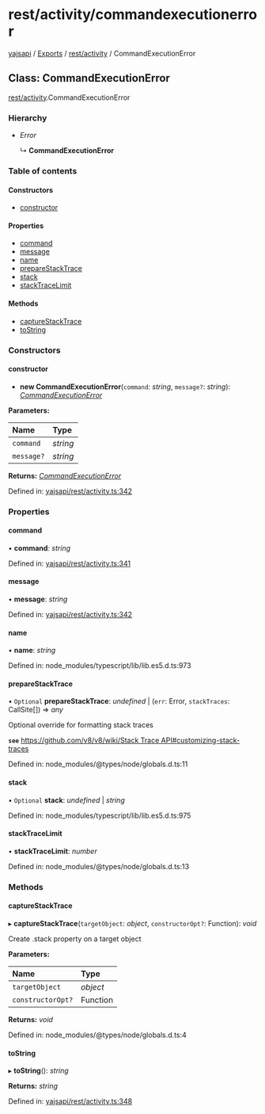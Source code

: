 # rest/activity/commandexecutionerror

[yajsapi](https://github.com/golemfactory/yagna-docs/tree/9699eb3e934dbc2c15063c37bc7a317a2c47fef4/yajsapi/README.md) / [Exports](https://github.com/golemfactory/yagna-docs/tree/9699eb3e934dbc2c15063c37bc7a317a2c47fef4/yajsapi/modules.md) / [rest/activity](../yajsapi-2/rest_activity.md) / CommandExecutionError

## Class: CommandExecutionError

[rest/activity](../yajsapi-2/rest_activity.md).CommandExecutionError

### Hierarchy

* _Error_

  ↳ **CommandExecutionError**

### Table of contents

#### Constructors

* [constructor](rest_activity.commandexecutionerror.md#constructor)

#### Properties

* [command](rest_activity.commandexecutionerror.md#command)
* [message](rest_activity.commandexecutionerror.md#message)
* [name](rest_activity.commandexecutionerror.md#name)
* [prepareStackTrace](rest_activity.commandexecutionerror.md#preparestacktrace)
* [stack](rest_activity.commandexecutionerror.md#stack)
* [stackTraceLimit](rest_activity.commandexecutionerror.md#stacktracelimit)

#### Methods

* [captureStackTrace](rest_activity.commandexecutionerror.md#capturestacktrace)
* [toString](rest_activity.commandexecutionerror.md#tostring)

### Constructors

#### constructor

+ **new CommandExecutionError**\(`command`: _string_, `message?`: _string_\): [_CommandExecutionError_](rest_activity.commandexecutionerror.md)

**Parameters:**

| Name | Type |
| :--- | :--- |
| `command` | _string_ |
| `message?` | _string_ |

**Returns:** [_CommandExecutionError_](rest_activity.commandexecutionerror.md)

Defined in: [yajsapi/rest/activity.ts:342](https://github.com/golemfactory/yajsapi/blob/0a8d8c8/yajsapi/rest/activity.ts#L342)

### Properties

#### command

• **command**: _string_

Defined in: [yajsapi/rest/activity.ts:341](https://github.com/golemfactory/yajsapi/blob/0a8d8c8/yajsapi/rest/activity.ts#L341)

#### message

• **message**: _string_

Defined in: [yajsapi/rest/activity.ts:342](https://github.com/golemfactory/yajsapi/blob/0a8d8c8/yajsapi/rest/activity.ts#L342)

#### name

• **name**: _string_

Defined in: node\_modules/typescript/lib/lib.es5.d.ts:973

#### prepareStackTrace

• `Optional` **prepareStackTrace**: _undefined_ \| \(`err`: Error, `stackTraces`: CallSite\[\]\) =&gt; _any_

Optional override for formatting stack traces

**`see`** [https://github.com/v8/v8/wiki/Stack Trace API\#customizing-stack-traces](https://github.com/v8/v8/wiki/Stack%20Trace%20API#customizing-stack-traces)

Defined in: node\_modules/@types/node/globals.d.ts:11

#### stack

• `Optional` **stack**: _undefined_ \| _string_

Defined in: node\_modules/typescript/lib/lib.es5.d.ts:975

#### stackTraceLimit

• **stackTraceLimit**: _number_

Defined in: node\_modules/@types/node/globals.d.ts:13

### Methods

#### captureStackTrace

▸ **captureStackTrace**\(`targetObject`: _object_, `constructorOpt?`: Function\): _void_

Create .stack property on a target object

**Parameters:**

| Name | Type |
| :--- | :--- |
| `targetObject` | _object_ |
| `constructorOpt?` | Function |

**Returns:** _void_

Defined in: node\_modules/@types/node/globals.d.ts:4

#### toString

▸ **toString**\(\): _string_

**Returns:** _string_

Defined in: [yajsapi/rest/activity.ts:348](https://github.com/golemfactory/yajsapi/blob/0a8d8c8/yajsapi/rest/activity.ts#L348)

